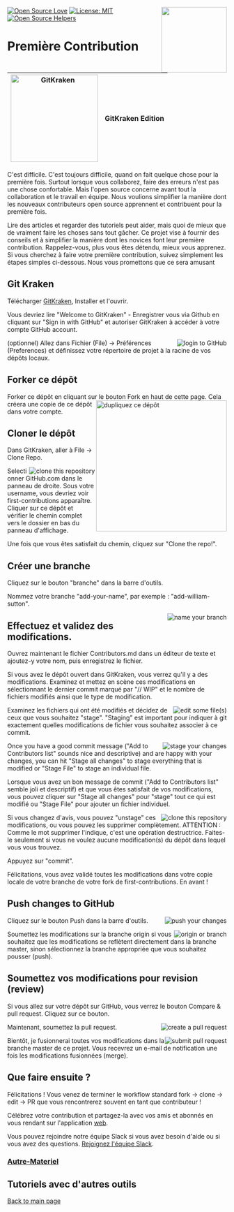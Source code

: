 [![Open Source Love](https://badges.frapsoft.com/os/v1/open-source.svg?v=103)](https://github.com/ellerbrock/open-source-badges/)
[<img align="right" width="150" src="https://firstcontributions.github.io/assets/gui-tool-tutorials/gitkraken-tutorial/join-slack-team.png">](https://join.slack.com/t/firstcontributors/shared_invite/zt-1hg51qkgm-Xc7HxhsiPYNN3ofX2_I8FA)
[![License: MIT](https://img.shields.io/badge/License-MIT-green.svg)](https://opensource.org/licenses/MIT)
[![Open Source Helpers](https://www.codetriage.com/roshanjossey/first-contributions/badges/users.svg)](https://www.codetriage.com/roshanjossey/first-contributions)


# Première Contribution

|<img alt="GitKraken" src="https://firstcontributions.github.io/assets/gui-tool-tutorials/gitkraken-tutorial/gk-icon.png" width="200">|GitKraken Edition|
|---|---|

C'est difficile. C'est toujours difficile, quand on fait quelque chose pour la première fois. Surtout lorsque vous collaborez, faire des erreurs n'est pas une chose confortable. Mais l'open source concerne avant tout la collaboration et le travail en équipe.
Nous voulions simplifier la manière dont les nouveaux contributeurs open source apprennent et contribuent pour la première fois.

Lire des articles et regarder des tutoriels peut aider, mais quoi de mieux que de vraiment faire les choses sans tout gâcher. Ce projet vise à fournir des conseils et à simplifier la manière dont les novices font leur première contribution.
Rappelez-vous, plus vous êtes détendu, mieux vous apprenez. Si vous cherchez à faire votre première contribution, suivez simplement les étapes simples ci-dessous. Nous vous promettons que ce sera amusant

## Git Kraken

Télécharger [GitKraken](https://www.gitkraken.com), Installer et l'ouvrir.


Vous devriez lire "Welcome to GitKraken" - Enregistrer vous via Github en cliquant sur "Sign in with GitHub" et autoriser GitKraken à accéder à votre compte GitHub account.


<img style="float: right;" src="https://firstcontributions.github.io/assets/gui-tool-tutorials/gitkraken-tutorial/gk-login.png" alt="login to GitHub" />

(optionnel) Allez dans Fichier (File) -> Préférences (Preferences) et définissez votre répertoire de projet à la racine de vos dépôts locaux.


## Forker ce dépôt

Forker ce dépôt en cliquant sur le bouton Fork en haut de cette page.
<img align="right" width="300" src="https://firstcontributions.github.io/assets/gui-tool-tutorials/gitkraken-tutorial/fork.png" alt="dupliquez ce dépôt" />
Cela créera une copie de ce dépôt dans votre compte.

## Cloner le dépôt

Dans GitKraken, aller à File -> Clone Repo.

<img style="float: right;" src="https://firstcontributions.github.io/assets/gui-tool-tutorials/gitkraken-tutorial/gk-clone.png" alt="clone this repository" />

Selectionner GitHub.com dans le panneau de droite. Sous votre username, vous devriez voir first-contributions apparaître. Cliquer sur ce dépôt et vérifier le chemin complet vers le dossier en bas du panneau d'affichage.

Une fois que vous êtes satisfait du chemin, cliquez sur "Clone the repo!".


## Créer une branche

Cliquez sur le bouton "branche" dans la barre d'outils.

Nommez votre branche "add-your-name", par exemple : "add-william-sutton".

<img style="float: right;" src="https://firstcontributions.github.io/assets/gui-tool-tutorials/gitkraken-tutorial/gk-branch.png" alt="name your branch" />


## Effectuez et validez des modifications.

Ouvrez maintenant le fichier Contributors.md dans un éditeur de texte et ajoutez-y votre nom, puis enregistrez le fichier.

Si vous avez le dépôt ouvert dans GitKraken, vous verrez qu'il y a des modifications. Examinez et mettez en scène ces modifications en sélectionnant le dernier commit marqué par "// WIP" et le nombre de fichiers modifiés ainsi que le type de modification.

<img style="float: right;" src="https://firstcontributions.github.io/assets/gui-tool-tutorials/gitkraken-tutorial/gk-edit.png" alt="edit some file(s)" />

Examinez les fichiers qui ont été modifiés et décidez de ceux que vous souhaitez "stage". "Staging" est important pour indiquer à git exactement quelles modifications de fichier vous souhaitez associer à ce commit.

<img style="float: right;" src="https://firstcontributions.github.io/assets/gui-tool-tutorials/gitkraken-tutorial/gk-stage.png" alt="stage your changes" />

Once you have a good commit message ("Add <your-name> to Contributors list" sounds nice and descriptive) and are happy with your changes, you can hit "Stage all changes" to stage everything that is modified or "Stage File" to stage an individual file.

Lorsque vous avez un bon message de commit ("Add <your-name> to Contributors list" semble joli et descriptif) et que vous êtes satisfait de vos modifications,
vous pouvez cliquer sur "Stage all changes" pour "stage" tout ce qui est modifié ou "Stage File" pour ajouter un fichier individuel.

<img style="float: right;" src="https://firstcontributions.github.io/assets/gui-tool-tutorials/gitkraken-tutorial/gk-commit.png" alt="clone this repository" />

Si vous changez d'avis, vous pouvez "unstage" ces modifications, ou vous pouvez les supprimer complètement.
ATTENTION : Comme le mot supprimer l'indique, c'est une opération destructrice. Faites-le seulement si vous ne voulez aucune modification(s) du dépôt dans lequel vous vous trouvez.

Appuyez sur "commit".

Félicitations, vous avez validé toutes les modifications dans votre copie locale de votre branche de votre fork de first-contributions. En avant !


## Push changes to GitHub

<img style="float: right;" src="https://firstcontributions.github.io/assets/gui-tool-tutorials/gitkraken-tutorial/gk-push.png" alt="push your changes" />

Cliquez sur le bouton Push dans la barre d'outils.

<img style="float: right;" src="https://firstcontributions.github.io/assets/gui-tool-tutorials/gitkraken-tutorial/gk-origin.png" alt="origin or branch" />

Soumettez les modifications sur la branche origin si vous souhaitez que les modifications se reflètent directement dans la branche master, sinon sélectionnez la branche appropriée que vous souhaitez pousser (push).


## Soumettez vos modifications pour revision (review)

Si vous allez sur votre dépôt sur GitHub, vous verrez le bouton Compare & pull request. Cliquez sur ce bouton.

<img style="float: right;" src="https://firstcontributions.github.io/assets/gui-tool-tutorials/gitkraken-tutorial/compare-and-pull.png" alt="create a pull request" />

Maintenant, soumettez la pull request.

<img style="float: right;" src="https://firstcontributions.github.io/assets/gui-tool-tutorials/gitkraken-tutorial/submit-pull-request.png" alt="submit pull request" />

Bientôt, je fusionnerai toutes vos modifications dans la branche master de ce projet. Vous recevrez un e-mail de notification une fois les modifications fusionnées (merge).

## Que faire ensuite ?

Félicitations ! Vous venez de terminer le workflow standard fork -> clone -> edit -> PR que vous rencontrerez souvent en tant que contributeur !

Célébrez votre contribution et partagez-la avec vos amis et abonnés en vous rendant sur l'application [web](https://firstcontributions.github.io/#social-share).

Vous pouvez rejoindre notre équipe Slack si vous avez besoin d'aide ou si vous avez des questions. [Rejoignez l'équipe Slack](https://join.slack.com/t/firstcontributors/shared_invite/zt-1hg51qkgm-Xc7HxhsiPYNN3ofX2_I8FA).


### [Autre-Materiel](../additional-material/git_workflow_scenarios/additional-material.md)


## Tutoriels avec d'autres outils
[Back to main page](https://github.com/firstcontributions/first-contributions#tutorials-using-other-tools)
